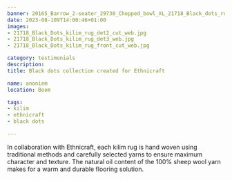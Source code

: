 ```yaml
---
banner: 20165_Barrow_2-seater_29730_Chopped_bowl_XL_21718_Black_dots_rug_21073_Alpone_throw_02.jpg
date: 2023-08-109T14:00:46+01:00
images:
- 21718_Black_Dots_kilim_rug_det2_cut_web.jpg
- 21718_Black_Dots_kilim_rug_det3_web.jpg
- 21718_Black_Dots_kilim_rug_front_cut_web.jpg

category: testimonials
description:
title: Black dots collection created for Ethnicraft

name: anoniem
location: Boom

tags:
- kilim
- ethnicraft
- black dots

---
```

In collaboration with Ethnicraft, each kilim rug is hand woven using traditional methods and carefully selected yarns to ensure maximum character and texture. The natural oil content of the 100% sheep wool yarn makes for a warm and durable flooring solution.




